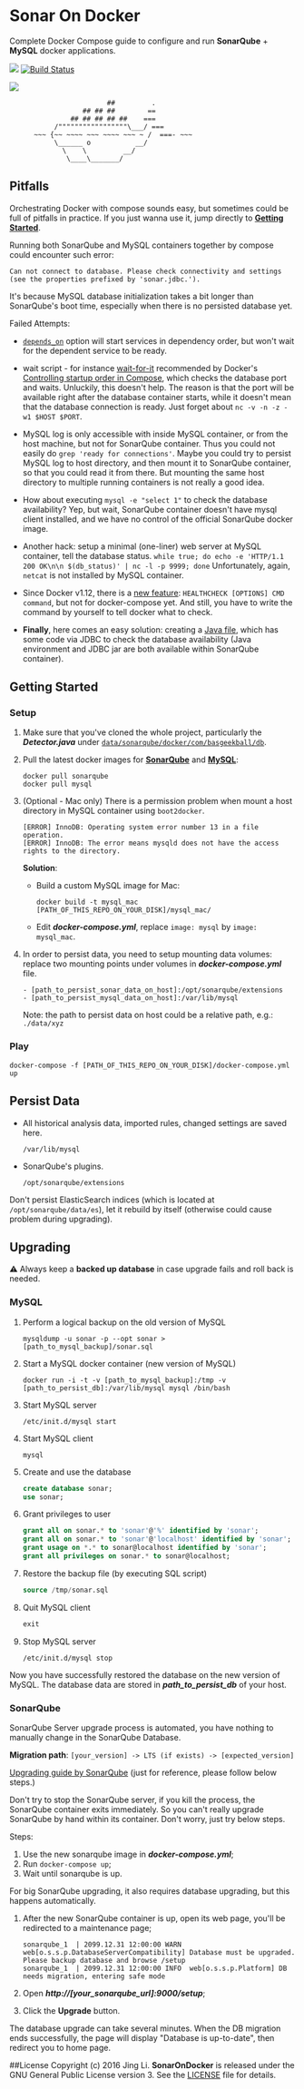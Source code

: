 # Sonar On Docker

Complete Docker Compose guide to configure and run **SonarQube** + **MySQL** docker applications.

[![](https://img.shields.io/badge/Docker%20Hub-info-blue.svg)](https://hub.docker.com/r/thyrlian/sonar/)
[![Build Status](https://travis-ci.org/thyrlian/SonarOnDocker.svg?branch=master)](https://travis-ci.org/thyrlian/SonarOnDocker)

<img src="https://github.com/thyrlian/SonarOnDocker/blob/master/Banner.png">

```
                        ##         .
                  ## ## ##        ==
               ## ## ## ## ##    ===
           /"""""""""""""""""\___/ ===
      ~~~ {~~ ~~~~ ~~~ ~~~~ ~~~ ~ /  ===- ~~~
           \______ o           __/
             \    \         __/
              \____\_______/
```

## Pitfalls

Orchestrating Docker with compose sounds easy, but sometimes could be full of pitfalls in practice.  If you just wanna use it, jump directly to [**Getting Started**](https://github.com/thyrlian/SonarOnDocker/blob/master/README.md#getting-started).

Running both SonarQube and MySQL containers together by compose could encounter such error:

```console
Can not connect to database. Please check connectivity and settings (see the properties prefixed by 'sonar.jdbc.').
```

It's because MySQL database initialization takes a bit longer than SonarQube's boot time, especially when there is no persisted database yet.

Failed Attempts:

* [`depends_on`](https://docs.docker.com/compose/compose-file/#/dependson) option will start services in dependency order, but won't wait for the dependent service to be ready.

* wait script - for instance [wait-for-it](https://github.com/vishnubob/wait-for-it) recommended by Docker's [Controlling startup order in Compose](https://docs.docker.com/compose/startup-order/), which checks the database port and waits.  Unluckily, this doesn't help.  The reason is that the port will be available right after the database container starts, while it doesn't mean that the database connection is ready.  Just forget about `nc -v -n -z -w1 $HOST $PORT`.

* MySQL log is only accessible with inside MySQL container, or from the host machine, but not for SonarQube container.  Thus you could not easily do `grep 'ready for connections'`.  Maybe you could try to persist MySQL log to host directory, and then mount it to SonarQube container, so that you could read it from there.  But mounting the same host directory to multiple running containers is not really a good idea.

* How about executing `mysql -e "select 1"` to check the database availability?  Yep, but wait, SonarQube container doesn't have mysql client installed, and we have no control of the official SonarQube docker image.

* Another hack: setup a minimal (one-liner) web server at MySQL container, tell the database status.  `while true; do echo -e 'HTTP/1.1 200 OK\n\n $(db_status)' | nc -l -p 9999; done`  Unfortunately, again, `netcat` is not installed by MySQL container.

* Since Docker v1.12, there is a [new feature](https://docs.docker.com/engine/reference/builder/#/healthcheck): `HEALTHCHECK [OPTIONS] CMD command`, but not for docker-compose yet.  And still, you have to write the command by yourself to tell docker what to check.

* **Finally**, here comes an easy solution: creating a [Java file](https://github.com/thyrlian/SonarOnDocker/blob/master/data/sonarqube/docker/com/basgeekball/db/Detector.java), which has some code via JDBC to check the database availability (Java environment and JDBC jar are both available within SonarQube container).

## Getting Started

### Setup

1. Make sure that you've cloned the whole project, particularly the ***Detector.java*** under [`data/sonarqube/docker/com/basgeekball/db`](https://github.com/thyrlian/SonarOnDocker/blob/master/data/sonarqube/docker/com/basgeekball/db/Detector.java).

2. Pull the latest docker images for [**SonarQube**](https://hub.docker.com/_/sonarqube/) and [**MySQL**](https://hub.docker.com/_/mysql/):

    ```console
    docker pull sonarqube
    docker pull mysql
    ```

3. (Optional - Mac only) There is a permission problem when mount a host directory in MySQL container using `boot2docker`.

    ```console
    [ERROR] InnoDB: Operating system error number 13 in a file operation.
    [ERROR] InnoDB: The error means mysqld does not have the access rights to the directory.
    ```

    **Solution**:

    * Build a custom MySQL image for Mac:

        ```console
        docker build -t mysql_mac [PATH_OF_THIS_REPO_ON_YOUR_DISK]/mysql_mac/
        ```

    * Edit ***docker-compose.yml***, replace `image: mysql` by `image: mysql_mac`.

4. In order to persist data, you need to setup mounting data volumes: replace two mounting points under volumes in ***docker-compose.yml*** file.

    ```
    - [path_to_persist_sonar_data_on_host]:/opt/sonarqube/extensions
    - [path_to_persist_mysql_data_on_host]:/var/lib/mysql
    ```

    Note: the path to persist data on host could be a relative path, e.g.: `./data/xyz`

### Play

```console
docker-compose -f [PATH_OF_THIS_REPO_ON_YOUR_DISK]/docker-compose.yml up
```

## Persist Data

* All historical analysis data, imported rules, changed settings are saved here.

    ```
    /var/lib/mysql
    ```

* SonarQube's plugins.

    ```
    /opt/sonarqube/extensions
    ```

Don't persist ElasticSearch indices (which is located at `/opt/sonarqube/data/es`), let it rebuild by itself (otherwise could cause problem during upgrading).

## Upgrading

⚠ Always keep a **backed up database** in case upgrade fails and roll back is needed.

### MySQL

1. Perform a logical backup on the old version of MySQL

    ```console
    mysqldump -u sonar -p --opt sonar > [path_to_mysql_backup]/sonar.sql
    ```

2. Start a MySQL docker container (new version of MySQL)

    ```console
    docker run -i -t -v [path_to_mysql_backup]:/tmp -v [path_to_persist_db]:/var/lib/mysql mysql /bin/bash
    ```

3. Start MySQL server

    ```console
    /etc/init.d/mysql start
    ```

4. Start MySQL client

    ```console
    mysql
    ```

5. Create and use the database

    ```sql
    create database sonar;
    use sonar;
    ```

6. Grant privileges to user

    ```sql
    grant all on sonar.* to 'sonar'@'%' identified by 'sonar';
    grant all on sonar.* to 'sonar'@'localhost' identified by 'sonar';
    grant usage on *.* to sonar@localhost identified by 'sonar';
    grant all privileges on sonar.* to sonar@localhost;
    ```

7. Restore the backup file (by executing SQL script)

    ```sql
    source /tmp/sonar.sql
    ```

8. Quit MySQL client

    ```sql
    exit
    ```

9. Stop MySQL server

    ```console
    /etc/init.d/mysql stop
    ```

Now you have successfully restored the database on the new version of MySQL.  The database data are stored in ***path_to_persist_db*** of your host.

### SonarQube

SonarQube Server upgrade process is automated, you have nothing to manually change in the SonarQube Database.

**Migration path**: `[your_version] -> LTS (if exists) -> [expected_version]`

[Upgrading guide by SonarQube](http://docs.sonarqube.org/display/SONAR/Upgrading) (just for reference, please follow below steps.)

Don't try to stop the SonarQube server, if you kill the process, the SonarQube container exits immediately.  So you can't really upgrade SonarQube by hand within its container.  Don't worry, just try below steps.

Steps:

1. Use the new sonarqube image in ***docker-compose.yml***;
2. Run `docker-compose up`;
3. Wait until sonarqube is up.

For big SonarQube upgrading, it also requires database upgrading, but this happens automatically.

1. After the new SonarQube container is up, open its web page, you'll be redirected to a maintenance page;

    ```console
    sonarqube_1  | 2099.12.31 12:00:00 WARN  web[o.s.s.p.DatabaseServerCompatibility] Database must be upgraded. Please backup database and browse /setup
    sonarqube_1  | 2099.12.31 12:00:00 INFO  web[o.s.s.p.Platform] DB needs migration, entering safe mode
    ```

2. Open ***http://[your_sonarqube_url]:9000/setup***;

3. Click the **Upgrade** button.

The database upgrade can take several minutes.  When the DB migration ends successfully, the page will display "Database is up-to-date", then redirect you to home page.

##License
Copyright (c) 2016 Jing Li. **SonarOnDocker** is released under the GNU General Public License version 3. See the [LICENSE](https://github.com/thyrlian/SonarOnDocker/blob/master/LICENSE) file for details.
